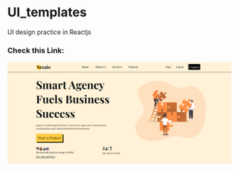# UI_templates
UI design practice in Reactjs
### Check this Link: 
<a href="https://651ee57baf23b0095fcaf977--lively-yeot-b06248.netlify.app/" ></a>
<img src="./NexaioAPP/Nexaio_UI.png" />
